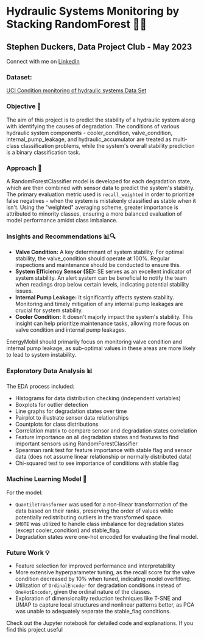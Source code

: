# Hydraulic Systems Monitoring by Stacking RandomForest 🌲🔧
## Stephen Duckers, Data Project Club - May 2023
Connect with me on [LinkedIn](https://www.linkedin.com/in/stephen-jake-duckers/)

### Dataset:
[UCI Condition monitoring of hydraulic systems Data Set](https://archive.ics.uci.edu/ml/datasets/condition+monitoring+of+hydraulic+systems)

### Objective 🎯
The aim of this project is to predict the stability of a hydraulic system along with identifying the causes of degradation. The conditions of various hydraulic system components - cooler_condition, valve_condition, internal_pump_leakage, and hydraulic_accumulator are treated as multi-class classification problems, while the system's overall stability prediction is a binary classification task.

### Approach 🧠
A RandomForestClassifier model is developed for each degradation state, which are then combined with sensor data to predict the system's stability. The primary evaluation metric used is `recall_weighted` in order to prioritize false negatives - when the system is mistakenly classified as stable when it isn't. Using the "weighted" averaging scheme, greater importance is attributed to minority classes, ensuring a more balanced evaluation of model performance amidst class imbalance.

### Insights and Recommendations 📊🔍
* **Valve Condition:** A key determinant of system stability. For optimal stability, the valve_condition should operate at 100%. Regular inspections and maintenance should be conducted to ensure this.
* **System Efficiency Sensor (SE):** SE serves as an excellent indicator of system stability. An alert system can be beneficial to notify the team when readings drop below certain levels, indicating potential stability issues.
* **Internal Pump Leakage:** It significantly affects system stability. Monitoring and timely mitigation of any internal pump leakages are crucial for system stability.
* **Cooler Condition:** It doesn't majorly impact the system's stability. This insight can help prioritize maintenance tasks, allowing more focus on valve condition and internal pump leakages.

EnergyMobil should primarily focus on monitoring valve condition and internal pump leakage, as sub-optimal values in these areas are more likely to lead to system instability.

### Exploratory Data Analysis 📊
The EDA process included:
* Histograms for data distribution checking (independent variables)
* Boxplots for outlier detection
* Line graphs for degradation states over time
* Pairplot to illustrate sensor data relationships
* Countplots for class distributions
* Correlation matrix to compare sensor and degradation states correlation
* Feature importance on all degradation states and features to find important sensors using RandomForestClassifier
* Spearman rank test for feature importance with stable flag and sensor data (does not assume linear relationship or normally distributed data)
* Chi-squared test to see importance of conditions with stable flag

### Machine Learning Model 🤖
For the model:
* `QuantileTransformer` was used for a non-linear transformation of the data based on their ranks, preserving the order of values while potentially redistributing outliers in the transformed space.
* `SMOTE` was utilized to handle class imbalance for degradation states (except cooler_condition) and stable_flag.
* Degradation states were one-hot encoded for evaluating the final model.

### Future Work 💡
* Feature selection for improved performance and interpretability
* More extensive hyperparameter tuning, as the recall score for the valve condition decreased by 10% when tuned, indicating model overfitting.
* Utilization of `OrdinalEncoder` for degradation conditions instead of `OneHotEncoder`, given the ordinal nature of the classes.
* Exploration of dimensionality reduction techniques like T-SNE and UMAP to capture local structures and nonlinear patterns better, as PCA was unable to adequately separate the stable_flag conditions.

Check out the Jupyter notebook for detailed code and explanations. If you find this project useful
